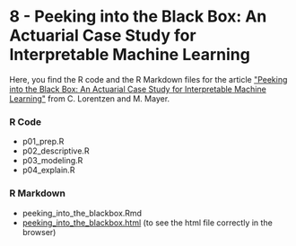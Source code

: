 # 8 - Peeking into the Black Box: An Actuarial Case Study for Interpretable Machine Learning

Here, you find the R code and the R Markdown files for the article ["Peeking into the Black Box: An Actuarial Case Study for Interpretable Machine Learning"](https://papers.ssrn.com/sol3/papers.cfm?abstract_id=3595944) from C. Lorentzen and M. Mayer.

### R Code
- p01_prep.R
- p02_descriptive.R
- p03_modeling.R
- p04_explain.R

### R Markdown
- peeking_into_the_blackbox.Rmd
- [peeking_into_the_blackbox.html](https://htmlpreview.github.io/?https://github.com/JSchelldorfer/ActuarialDataScience/blob/master/8%20-%20Peeking%20into%20the%20Black%20Box/peeking_into_the_blackbox.html) (to see the html file correctly in the browser)
